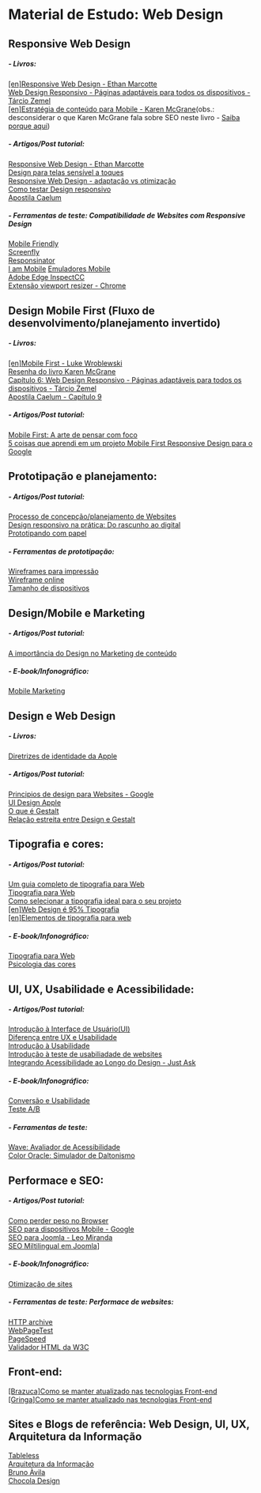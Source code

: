 # Material de Estudo: Web Design

## Responsive Web Design
##### - Livros: <br />
[[en]Responsive Web Design - Ethan Marcotte](https://drive.google.com/file/d/0B4AnFnTYmThTS0xfSjVGa2tlbGc/view?usp=sharing) <br />
[Web Design Responsivo - Páginas adaptáveis para todos os dispositivos - Tárcio Zemel](https://drive.google.com/file/d/0B4AnFnTYmThTRmU0VDZVcmlnZ0E/view?usp=sharing) <br />
[[en]Estratégia de conteúdo para Mobile - Karen McGrane](https://drive.google.com/file/d/0B4AnFnTYmThTUHU0V3Y2cUR0dEE/view?usp=sharing)(obs.: desconsiderar o que Karen McGrane fala sobre SEO neste livro - [Saiba porque aqui](http://marketingland.com/book-review-content-strategy-for-mobile-by-karen-mcgrane-34269))

##### - Artigos/Post tutorial: <br />
[Responsive Web Design - Ethan Marcotte](http://alistapart.com/article/responsive-web-design) <br />
[Design para telas sensível a toques](http://tableless.com.br/design-para-telas-sensiveis-ao-toque/) <br />
[Responsive Web Design - adaptação vs otimização](http://tableless.com.br/responsive-web-design-adaptacao-vs-otimizacao/) <br />
[Como testar Design responsivo](http://tableless.com.br/como-testar-design-responsivo/) <br />
[Apostila Caelum](http://www.caelum.com.br/apostila-html-css-javascript/)

##### - Ferramentas de teste: Compatibilidade de Websites com Responsive Design <br />
[Mobile Friendly](https://www.google.com/webmasters/tools/mobile-friendly/) <br />
[Screenfly](http://quirktools.com/screenfly/) <br />
[Responsinator](http://www.responsinator.com/) <br />
[I am Mobile](http://www.iammobile.co.uk/)
[Emuladores Mobile](http://www.mobilexweb.com/emulators) <br />
[Adobe Edge InspectCC](https://creative.adobe.com/products/inspect) <br />
[Extensão viewport resizer - Chrome](https://chrome.google.com/webstore/detail/viewport-resizer/kapnjjcfcncngkadhpmijlkblpibdcgm)

## Design Mobile First (Fluxo de desenvolvimento/planejamento invertido)
##### - Livros: <br />
[[en]Mobile First - Luke Wroblewski](https://drive.google.com/file/d/0B4AnFnTYmThTNk50Nm5QVVMtMDg/view?usp=sharing) <br />
[Resenha do livro Karen McGrane](http://marketingland.com/book-review-content-strategy-for-mobile-by-karen-mcgrane-34269) <br />
[Capítulo 6: Web Design Responsivo - Páginas adaptáveis para todos os dispositivos - Tárcio Zemel](https://drive.google.com/file/d/0B4AnFnTYmThTRmU0VDZVcmlnZ0E/view?usp=sharing) <br />
[Apostila Caelum - Capítulo 9](http://www.caelum.com.br/apostila-html-css-javascript/)

##### - Artigos/Post tutorial: <br />
[Mobile First: A arte de pensar com foco](http://tableless.com.br/mobile-first-a-arte-de-pensar-com-foco/) <br />
[5 coisas que aprendi em um projeto Mobile First Responsive Design para o Google](http://arquiteturadeinformacao.com/user-experience/5-coisas-que-aprendi-em-um-projeto-mobile-first-responsive-design-para-o-google/) <br />

## Prototipação e planejamento: <br />
##### - Artigos/Post tutorial: <br />
[Processo de concepção/planejamento de Websites](http://www.toptal.com/ux/make-design-decisions-in-your-browser-my-process-for-designing-websites)<br />
[Design responsivo na prática: Do rascunho ao digital](http://tableless.com.br/design-responsivo-na-pratica-do-rascunho-ao-digita/) <br />
[Prototipando com papel](https://medium.com/ux-ui-design-1/prototipos-de-papel-9f812d5b0dcc)

##### - Ferramentas de prototipação:
[Wireframes para impressão](https://drive.google.com/folderview?id=0B4AnFnTYmThTfm1LYmJvS05HdTFUdUc0QTViX1l4N1BUMHM0Q1Uwcm5MUXVOR3RGVk1hYWc&usp=sharing) <br />
[Wireframe online](https://realtimeboard.com/) <br />
[Tamanho de dispositivos](http://screensiz.es/) <br />


## Design/Mobile e Marketing 
##### - Artigos/Post tutorial: <br />
[A importância do Design no Marketing de conteúdo](http://pages.contentools.com.br/design-marketing-conteudo?utm_campaign=descoberta_6&utm_medium=email&utm_source=RD+Station)

##### - E-book/Infonográfico: <br />
[Mobile Marketing](http://landing.viverdeblog.com/baixar-infografico-mobile-marketing/) <br />

## Design e Web Design
##### - Livros: <br />
[Diretrizes de identidade da Apple](http://www.logoair.com/wp-content/uploads/2011/01/logo_guidelines.pdf) <br />

##### - Artigos/Post tutorial: <br />
[Principios de design para Websites - Google](https://developers.google.com/web/fundamentals/principles/) <br />
[UI Design Apple](https://developer.apple.com/design/tips/#readability)  <br />
[O que é Gestalt](http://chocoladesign.com/o-que-e-gestalt)  <br />
[Relação estreita entre Design e Gestalt](http://www.miltondesigner.com.br/a-relacao-estreita-entre-os-principios-da-gestalt-e-design/)

## Tipografia e cores: <br />
##### - Artigos/Post tutorial: <br />
[Um guia completo de tipografia para Web](http://tableless.com.br/um-guia-completo-de-tipografia-para-a-web/) <br />
[Tipografia para Web](http://alistapart.com/article/on-web-typography) <br />
[Como selecionar a tipografia ideal para o seu projeto](http://chocoladesign.com/como-selecionar-a-tipografia-ideal-para-o-seu-projeto)  <br />
[[en]Web Design é 95% Tipografia](https://ia.net/know-how/the-web-is-all-about-typography-period)  <br />
[[en]Elementos de tipografia para web](http://webtypography.net/)

##### - E-book/Infonográfico: <br />
[Tipografia para Web](https://www.origamid.com/books/tipografia-para-web/?pg=download358) <br />
[Psicologia das cores](http://landing.viverdeblog.com/infografico-psicologia-das-cores/) <br />


## UI, UX, Usabilidade e Acessibilidade: <br />
##### - Artigos/Post tutorial: <br />
[Introdução à Interface de Usuário(UI)](https://drive.google.com/open?id=0B4AnFnTYmThTX21BSFBRNzMxR1E&authuser=0)  <br />
[Diferença entre UX e Usabilidade](http://www.profissionaisti.com.br/2011/12/qual-a-diferenca-entre-ux-experiencia-do-usuario-e-usabilidade/) <br />
[Introdução à Usabilidade](http://www.nngroup.com/articles/usability-101-introduction-to-usability/) <br />
[Introdução à teste de usabiliadade de websites](http://usabilitygeek.com/an-introduction-to-website-usability-testing/) <br />
[Integrando Acessibilidade ao Longo do Design - Just Ask](http://www.uiaccess.com/accessucd/contents.html) <br />

##### - E-book/Infonográfico: <br />
[Conversão e Usabilidade](http://landing.viverdeblog.com/baixar-infografico-conversao-usabilidade/) <br />
[Teste A/B](http://landing.viverdeblog.com/baixar-ebook-teste-ab/) <br />

##### - Ferramentas de teste:
[Wave: Avaliador de Acessibilidade](http://wave.webaim.org/)  <br />
[Color Oracle: Simulador de Daltonismo](http://colororacle.org/)


## Performace e SEO:
##### - Artigos/Post tutorial: <br />
[Como perder peso no Browser](http://browserdiet.com/pt/) <br />
[SEO para dispositivos Mobile - Google](https://developers.google.com/webmasters/mobile-sites/mobile-seo/) <br />
[SEO para Joomla - Leo Miranda](http://www.jcursos.com.br/tutoriais/seo-para-joomla) <br />
[SEO Miltilingual em Joomla](http://joomlaseo.com/blog/multilingual-seo-in-joomla)] 

##### - E-book/Infonográfico: <br />
[Otimização de sites](http://landing.viverdeblog.com/baixar-infografico-otimizacao-de-sites/) <br />

##### - Ferramentas de teste: Performace de websites: <br />
[HTTP archive](http://httparchive.org/) <br />
[WebPageTest](http://www.webpagetest.org) <br />
[PageSpeed](https://developers.google.com/speed/pagespeed/insights/) <br />
[Validador HTML da W3C](http://validator.w3.org/)

## Front-end: 
[[Brazuca]Como se manter atualizado nas tecnologias Front-end](http://oswaldoacauan.github.io/keep-up-to-date-brazuca/) <br />
[[Gringa]Como se manter atualizado nas tecnologias Front-end](http://uptodate.frontendrescue.org/pt/) <br />

## Sites e Blogs de referência: Web Design, UI, UX, Arquitetura da Informação
[Tableless](http://tableless.com.br/) <br />
[Arquitetura da Informação](http://arquiteturadeinformacao.com/) <br />
[Bruno Àvila](http://www.brunoavila.com.br/)  <br />
[Chocola Design](http://chocoladesign.com/)  <br />
